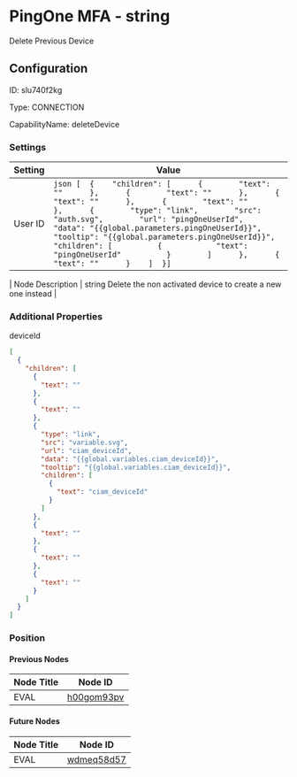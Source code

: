 # PingOne MFA - string 
Delete Previous Device
## Configuration
ID:  slu740f2kg

Type: CONNECTION 

CapabilityName: deleteDevice

### Settings
| Setting | Value  |
| :------------------------ | ---------------------------------------- |
| User ID |```json [  {    "children": [      {        "text": ""      },      {        "text": ""      },      {        "text": ""      },      {        "text": ""      },      {        "type": "link",        "src": "auth.svg",        "url": "pingOneUserId",        "data": "{{global.parameters.pingOneUserId}}",        "tooltip": "{{global.parameters.pingOneUserId}}",        "children": [          {            "text": "pingOneUserId"          }        ]      },      {        "text": ""      }    ]  }] ```| 

| Node Description | string 
Delete the non activated device to create a new one instead | 





### Additional Properties
deviceId
```json 
[
  {
    "children": [
      {
        "text": ""
      },
      {
        "text": ""
      },
      {
        "type": "link",
        "src": "variable.svg",
        "url": "ciam_deviceId",
        "data": "{{global.variables.ciam_deviceId}}",
        "tooltip": "{{global.variables.ciam_deviceId}}",
        "children": [
          {
            "text": "ciam_deviceId"
          }
        ]
      },
      {
        "text": ""
      },
      {
        "text": ""
      },
      {
        "text": ""
      }
    ]
  }
]
```





### Position

#### Previous Nodes
| Node Title | Node ID |
| :------------- | ------------ |
| EVAL | [h00gom93pv](./h00gom93pv.md) | 
 
 #### Future Nodes
| Node Title | Node ID |
| :------------- | ------------ |
| EVAL |[wdmeq58d57](./wdmeq58d57.md) | 